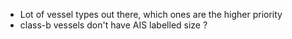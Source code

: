 * Lot of vessel types out there, which ones are the higher priority
* class-b vessels don't have AIS labelled size ?